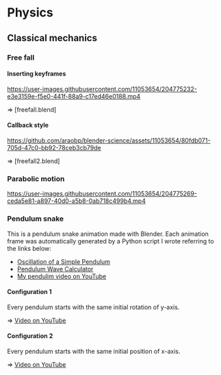 # Physics

## Classical mechanics

### Free fall

#### Inserting keyframes

https://user-images.githubusercontent.com/11053654/204775232-e3e3159e-f5e0-441f-88a9-c17ed46e0188.mp4

=> [freefall.blend]

#### Callback style 

https://github.com/araobp/blender-science/assets/11053654/80fdb071-705d-47c0-bb92-78ceb3cb79de

=> [freefall2.blend]

### Parabolic motion

https://user-images.githubusercontent.com/11053654/204775269-ceda5e81-a897-40d0-a5b8-0ab718c499b4.mp4

### Pendulum snake

This is a pendulum snake animation made with Blender. Each animation frame was automatically generated by a Python script I wrote referring to the links below:

- [Oscillation of a Simple Pendulum](https://www.acs.psu.edu/drussell/Demos/Pendulum/Pendulum.html)
- [Pendulum Wave Calculator](https://cs.stanford.edu/people/paulliu/webapps/pendulumcalc.html)
- [My pendulim video on YouTube](https://youtu.be/3iQGoEvQWaM)

#### Configuration 1

Every pendulum starts with the same initial rotation of y-axis.

=> [Video on YouTube](https://youtu.be/VYyuJVpb2LU)

#### Configuration 2

Every pendulum starts with the same initial position of x-axis.

=> [Video on YouTube](https://youtu.be/fLw5PB_CiDo)
